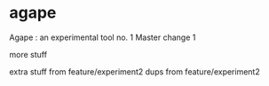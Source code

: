 # agape
Agape : an experimental tool no. 1 Master change 1

more stuff

extra stuff from feature/experiment2
dups from feature/experiment2
